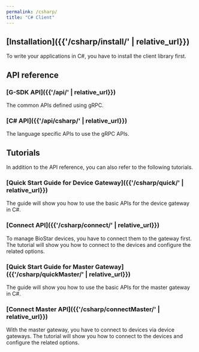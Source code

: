 ```yaml
---
permalink: /csharp/
title: "C# Client"
---
```


## [Installation]({{'/csharp/install/' | relative_url}})

To write your applications in C#, you have to install the client library first. 

## API reference

### [G-SDK API]({{'/api/' | relative_url}})

The common APIs defined using gRPC.

### [C# API]({{'/api/csharp/' | relative_url}})

The language specific APIs to use the gRPC APIs.

## Tutorials

In addition to the API reference, you can also refer to the following tutorials.

### [Quick Start Guide for Device Gateway]({{'/csharp/quick/' | relative_url}})

The guide will show you how to use the basic APIs for the device gateway in C#.

### [Connect API]({{'/csharp/connect/' | relative_url}})

To manage BioStar devices, you have to connect them to the gateway first. The tutorial will show you how to connect to the devices and configure the related options. 

### [Quick Start Guide for Master Gateway]({{'/csharp/quickMaster/' | relative_url}})

The guide will show you how to use the basic APIs for the master gateway in C#. 

### [Connect Master API]({{'/csharp/connectMaster/' | relative_url}})

With the master gateway, you have to connect to devices via device gateways. The tutorial will show you how to connect to the devices and configure the related options. 


